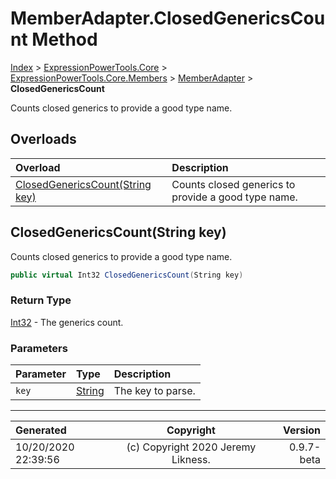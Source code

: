 ﻿# MemberAdapter.ClosedGenericsCount Method

[Index](../index.md) > [ExpressionPowerTools.Core](ExpressionPowerTools.Core.a.md) > [ExpressionPowerTools.Core.Members](ExpressionPowerTools.Core.Members.n.md) > [MemberAdapter](ExpressionPowerTools.Core.Members.MemberAdapter.cs.md) > **ClosedGenericsCount**

Counts closed generics to provide a good type name.

## Overloads

| Overload | Description |
| :-- | :-- |
| [ClosedGenericsCount(String key)](#closedgenericscountstring-key) | Counts closed generics to provide a good type name. |
## ClosedGenericsCount(String key)

Counts closed generics to provide a good type name.

```csharp
public virtual Int32 ClosedGenericsCount(String key)
```

### Return Type

 [Int32](https://docs.microsoft.com/dotnet/api/system.int32)  - The generics count.

### Parameters

| Parameter | Type | Description |
| :-- | :-- | :-- |
| `key` | [String](https://docs.microsoft.com/dotnet/api/system.string) | The key to parse. |



---

| Generated | Copyright | Version |
| :-- | :-: | --: |
| 10/20/2020 22:39:56 | (c) Copyright 2020 Jeremy Likness. | 0.9.7-beta |
